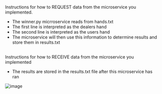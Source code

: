 Instructions for how to REQUEST data from the microservice you implemented.<br>
- The winner.py micrroservice reads from hands.txt<br>
- The first line is interpreted as the dealers hand<br>
- The second line is interpreted as the users hand<br>
- The microservice will then use this information to determine results and store them in results.txt<br><br>
  
Instructions for how to RECEIVE data from the microservice you implemented<br>
- The results are stored in the results.txt file after this microservice has ran<br>

![image](https://user-images.githubusercontent.com/81586381/180952147-b8e8863a-ca6e-4ef1-8111-cecfaf313eb2.png)



